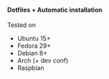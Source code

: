 #### Dotfiles + Automatic installation

Tested on
* Ubuntu 15+
* Fedora 29+
* Debian 8+
* Arch (+ dev conf)
* Raspbian
